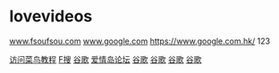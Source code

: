 # lovevideos
www.fsoufsou.com
www.google.com
https://www.google.com.hk/
123

  
<a href="https://www.runoob.com/">访问菜鸟教程</a>
<a href="www.fsoufsou.com">F搜</a>
<a href="www.google.com.hk/">谷歌</a>
<a href="[www.google.com.hk](http://www.jamgoo.com/)/">爱情岛论坛</a>
<a href="www.google.com.hk/">谷歌</a>
<a href="www.google.com.hk/">谷歌</a>
<a href="www.google.com.hk/">谷歌</a>
<a href="www.google.com.hk/">谷歌</a>
